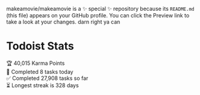 makeamovie/makeamovie is a ✨ special ✨ repository because its `README.md` (this file) appears on your GitHub profile.
You can click the Preview link to take a look at your changes. darn right ya can

# Todoist Stats

<!-- TODO-IST:START -->
🏆  40,015 Karma Points           
🌸  Completed 8 tasks today           
✅  Completed 27,908 tasks so far           
⏳  Longest streak is 328 days
<!-- TODO-IST:END -->